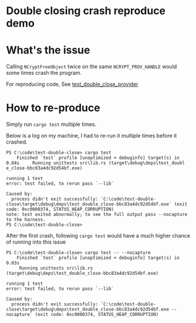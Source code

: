 # Double closing crash reproduce demo

# What's the issue

Calling `NCryptFreeObject` twice on the same `NCRYPT_PROV_HANDLE` would some times crash the program.

For reproducing code, See [test_double_close_provider](src/lib.rs)

# How to re-produce

Simply run `cargo test` multiple times.

Below is a log on my machine, I had to re-run it multiple times before it crashed.
```
PS C:\code\test-double-close> cargo test
    Finished `test` profile [unoptimized + debuginfo] target(s) in 0.04s     Running unittests src\lib.rs (target\debug\deps\test_doubl
e_close-bbc83a4dc92d54bf.exe)

running 1 test
error: test failed, to rerun pass `--lib`

Caused by:
  process didn't exit successfully: `C:\code\test-double-close\target\debug\deps\test_double_close-bbc83a4dc92d54bf.exe` (exit code: 0xc0000374, STATUS_HEAP_CORRUPTION)
note: test exited abnormally; to see the full output pass --nocapture to the harness.
PS C:\code\test-double-close>
```

After the first crash, following `cargo test` would have a much higher chance of running into this issue
```
PS C:\code\test-double-close> cargo test -- --nocapture
    Finished `test` profile [unoptimized + debuginfo] target(s) in 0.03s
     Running unittests src\lib.rs (target\debug\deps\test_double_close-bbc83a4dc92d54bf.exe)

running 1 test
error: test failed, to rerun pass `--lib`

Caused by:
  process didn't exit successfully: `C:\code\test-double-close\target\debug\deps\test_double_close-bbc83a4dc92d54bf.exe --nocapture` (exit code: 0xc0000374, STATUS_HEAP_CORRUPTION)
```

